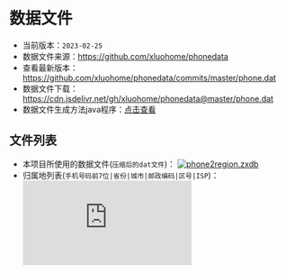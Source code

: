 # 数据文件

- 当前版本：`2023-02-25`
- 数据文件来源：<https://github.com/xluohome/phonedata>
- 查看最新版本：<https://github.com/xluohome/phonedata/commits/master/phone.dat>
- 数据文件下载：<https://cdn.jsdelivr.net/gh/xluohome/phonedata@master/phone.dat>
- 数据文件生成方法java程序：[点击查看](../src/test/java/cn/z/phone2region/DataGenerationTest.java)

## 文件列表

- 本项目所使用的数据文件(`压缩后的dat文件`)：
[![phone2region.zxdb](https://img.shields.io/github/size/ali1416/phone2region/data/phone2region.zdat?label=%E7%82%B9%E5%87%BB%E4%B8%8B%E8%BD%BD%20phone2region.zdat&color=success)](https://cdn.jsdelivr.net/gh/ali1416/phone2region@master/data/phone2region.zdat)
- 归属地列表(`手机号码前7位|省份|城市|邮政编码|区号|ISP`)：
[![phone2region.txt](https://img.shields.io/github/size/ali1416/phone2region/data/phone2region.txt?label=%E7%82%B9%E5%87%BB%E4%B8%8B%E8%BD%BD%20phone2region.txt&color=success)](https://cdn.jsdelivr.net/gh/ali1416/phone2region@master/data/phone2region.txt)
